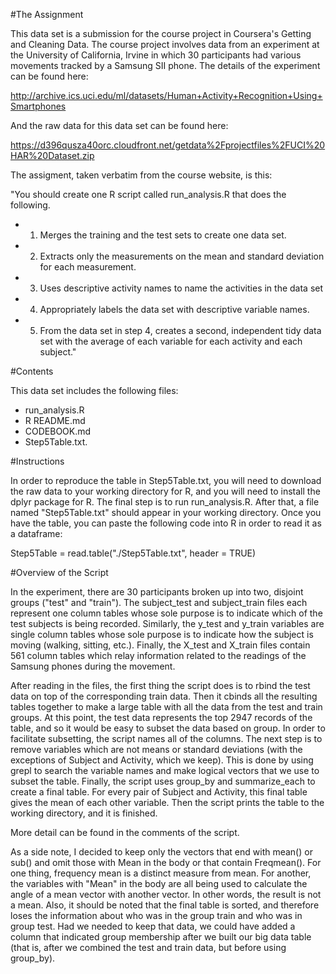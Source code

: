 #The Assignment

This data set is a submission for the course project in Coursera's Getting and Cleaning Data. The course project involves data from an experiment at the University of California, Irvine in which 30 participants had various movements tracked by a Samsung SII phone. The details of the experiment can be found here:

<http://archive.ics.uci.edu/ml/datasets/Human+Activity+Recognition+Using+Smartphones>

And the raw data for this data set can be found here:

<https://d396qusza40orc.cloudfront.net/getdata%2Fprojectfiles%2FUCI%20HAR%20Dataset.zip>

The assigment, taken verbatim from the course website, is this:

"You should create one R script called run_analysis.R that does the following. 

* 1. Merges the training and the test sets to create one data set.
* 2. Extracts only the measurements on the mean and standard deviation for each measurement. 
* 3. Uses descriptive activity names to name the activities in the data set
* 4. Appropriately labels the data set with descriptive variable names. 
* 5. From the data set in step 4, creates a second, independent tidy data set with the average of each variable for each activity and each subject."

#Contents

This data set includes the following files: 

* run_analysis.R
* R README.md
* CODEBOOK.md
* Step5Table.txt. 

#Instructions

In order to reproduce the table in Step5Table.txt, you will need to download the raw data to your working directory for R, and you will need to install the dplyr package for R. The final step is to run run_analysis.R. After that, a file named "Step5Table.txt" should appear in your working directory. Once you have the table, you can paste the following code into R in order to read it as a dataframe:

Step5Table = read.table("./Step5Table.txt", header = TRUE)

#Overview of the Script

In the experiment, there are 30 participants broken up into two, disjoint groups ("test" and "train"). The subject_test and subject_train files each represent one column tables whose sole purpose is to indicate which of the test subjects is being recorded. Similarly, the y_test and y_train variables are single column tables whose sole purpose is to indicate how the subject is moving (walking, sitting, etc.). Finally, the X_test and X_train files contain 561 column tables which relay information related to the readings of the Samsung phones during the movement. 

After reading in the files, the first thing the script does is to rbind the test data on top of the corresponding train data. Then it cbinds all the resulting tables together to make a large table with all the data from the test and train groups. At this point, the test data represents the top 2947 records of the table, and so it would be easy to subset the data based on group. In order to facilitate subsetting, the script names all of the columns. The next step is to remove variables which are not means or standard deviations (with the exceptions of Subject and Activity, which we keep). This is done by using grepl to search the variable names and make logical vectors that we use to subset the table. Finally, the script uses group_by and summarize_each to create a final table. For every pair of Subject and Activity, this final table gives the mean of each other variable.  Then the script prints the table to the working directory, and it is finished. 

More detail can be found in the comments of the script.

As a side note, I decided to keep only the vectors that end with mean() or sub() and omit those with Mean in the body or that contain Freqmean(). For one thing, frequency mean is a distinct measure from mean. For another, the variables with "Mean" in the body are all being used to calculate the angle of a mean vector with another vector. In other words, the result is not a mean. Also, it should be noted that the final table is sorted, and therefore loses the information about who was in the group train and who was in group test. Had we needed to keep that data, we could have added a column that indicated group membership after we built our big data table (that is, after we combined the test and train data, but before using group_by).
